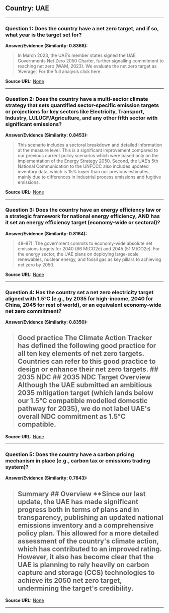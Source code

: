 ## Country: UAE

---
### Question 1: Does the country have a net zero target, and if so, what year is the target set for?

**Answer/Evidence (Similarity: 0.8368):**
> In March 2023, the UAE’s member states signed the UAE Governments Net Zero 2050 Charter, further signalling commitment to reaching net zero (WAM, 2023). We evaluate the net zero target as ‘Average’. For the full analysis click here.

**Source URL:** [None](None)

---
### Question 2: Does the country have a multi-sector climate strategy that sets quantified sector-specific emission targets or projections for key sectors like Electricity, Transport, Industry, LULUCF/Agriculture, and any other fifth sector with significant emissions?

**Answer/Evidence (Similarity: 0.8453):**
> This scenario includes a sectoral breakdown and detailed information at the measure level. This is a significant improvement compared to our previous current policy scenarios which were based only on the implementation of the Energy Strategy 2050. Second, the UAE’s 5th National Communication to the UNFCCC also includes updated inventory data, which is 15% lower than our previous estimates, mainly due to differences in industrial process emissions and fugitive emissions.

**Source URL:** [None](None)

---
### Question 3: Does the country have an energy efficiency law or a strategic framework for national energy efficiency, AND has it set an energy efficiency target (economy-wide or sectoral)?

**Answer/Evidence (Similarity: 0.8164):**
> 48–87). The government commits to economy-wide absolute net emissions targets for 2040 (86 MtCO2e) and 2045 (51 MtCO2e). For the energy sector, the UAE plans on deploying large-scale renewables, nuclear energy, and fossil gas as key pillars to achieving net zero by 2050.

**Source URL:** [None](None)

---
### Question 4: Has the country set a net zero electricity target aligned with 1.5°C (e.g., by 2035 for high-income, 2040 for China, 2045 for rest of world), or an equivalent economy-wide net zero commitment?

**Answer/Evidence (Similarity: 0.8350):**
> ## Good practice  The Climate Action Tracker has defined the following good practice for all ten key elements of net zero targets. Countries can refer to this good practice to design or enhance their net zero targets. ## 2035 NDC  ## 2035 NDC Target Overview  Although the UAE submitted an ambitious 2035 mitigation target (which lands below our 1.5°C compatible modelled domestic pathway for 2035), we do not label UAE's overall NDC commitment as 1.5°C compatible.

**Source URL:** [None](None)

---
### Question 5: Does the country have a carbon pricing mechanism in place (e.g., carbon tax or emissions trading system)?

**Answer/Evidence (Similarity: 0.7843):**
> ## Summary  ## Overview  **Since our last update, the UAE has made significant progress both in terms of plans and in transparency, publishing an updated national emissions inventory and a comprehensive policy plan. This allowed for a more detailed assessment of the country's climate action, which has contributed to an improved rating. However, it also has become clear that the UAE is planning to rely heavily on carbon capture and storage (CCS) technologies to achieve its 2050 net zero target, undermining the target's credibility.

**Source URL:** [None](None)

---
